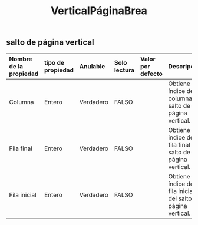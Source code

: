 ﻿---
title: VerticalPáginaBrea
second_title: Aspose.Cells Cloud Documen
type: docs
url: /es/specification/model/verticalpagebreak/
description: "Aspose.Cells Especificación del modelo de nube: VerticalPageBreak. Maneje sin esfuerzo Excel y otros documentos de hoja de cálculo con funciones como abrir, generar, editar, dividir, fusionar, comparar y convertir."
weight: 50
---
## **salto de página vertical**

 

| Nombre de la propiedad| tipo de propiedad| Anulable| Solo lectura| Valor por defecto| Descripción|
|:- |:- |:- |:- |:- |:- |
| Columna| Entero| Verdadero| FALSO|| Obtiene el índice de columna del salto de página vertical.|
| Fila final| Entero| Verdadero| FALSO|| Obtiene el índice de la fila final del salto de página vertical.|
| Fila inicial| Entero| Verdadero| FALSO|| Obtiene el índice de la fila inicial del salto de página vertical.|

